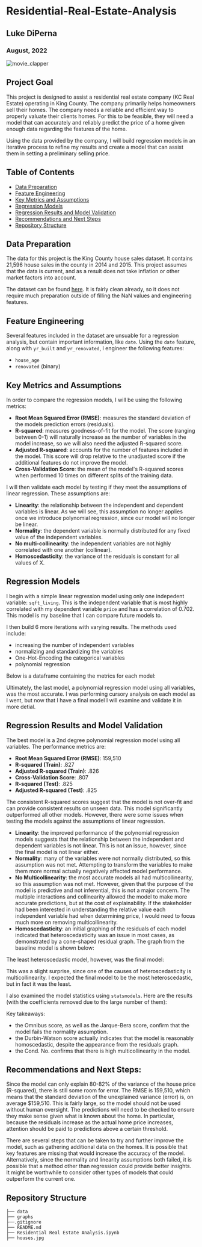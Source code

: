 # Residential-Real-Estate-Analysis
## Luke DiPerna
### August, 2022
![movie_clapper](https://github.com/luke-lite/Residential-Real-Estate-Analysis/blob/main/houses.jpg?raw=true)

## Project Goal
This project is designed to assist a residential real estate company (KC Real Estate) operating in King County. The company primarily helps homeowners sell their homes. The company needs a reliable and efficient way to properly valuate their clients homes. For this to be feasible, they will need a model that can accurately and reliably predict the price of a home given enough data regarding the features of the home.

Using the data provided by the company, I will build regression models in an iterative process to refine my results and create a model that can assist them in setting a preliminary selling price.

## Table of Contents
- [Data Preparation](#Data-Preparation)
- [Feature Engineering](#Feature-Engineering)
- [Key Metrics and Assumptions](#Key-Metrics-and-Assumptions)
- [Regression Models](#Regression-Models)
- [Regression Results and Model Validation](#Regression-Results-and-Model-Validation)
- [Recommendations and Next Steps](#Recommendations-and-Next-Steps)
- [Repository Structure](#Repository-Structure)

## Data Preparation

The data for this project is the King County house sales dataset. It contains 21,596 house sales in the county in 2014 and 2015. This project assumes that the data is current, and as a result does not take inflation or other market factors into account.

The dataset can be found [here](https://github.com/luke-lite/Residential-Real-Estate-Analysis/blob/main/data). It is fairly clean already, so it does not require much preparation outside of filling the NaN values and engineering features. 

## Feature Engineering

Several features included in the dataset are unsuable for a regression analysis, but contain important information, like `date`. Using the `date` feature, along with `yr_built` and `yr_renovated`, I engineer the following features:
- `house_age`
- `renovated` (binary)

## Key Metrics and Assumptions

In order to compare the regression models, I will be using the following metrics:

- **Root Mean Squared Error (RMSE)**: measures the standard deviation of the models prediction errors (residuals).
- **R-squared**: measures goodness-of-fit for the model. The score (ranging between 0-1) will naturally increase as the number of variables in the model increase, so we will also need the adjusted R-squared score.
- **Adjusted R-squared**: accounts for the number of features included in the model. This score will drop relative to the unadjusted score if the additional features do not improve the model.
- **Cross-Validation Score**: the mean of the model's R-squared scores when performed 10 times on different splits of the training data.

I will then validate each model by testing if they meet the assumptions of linear regression. These assumptions are:

- **Linearity**: the relationship between the independent and dependent variables is linear. As we will see, this assumption no longer applies once we introduce polynomial regression, since our model will no longer be linear.
- **Normality**: the dependent variable is normally distributed for any fixed value of the independent variables.
- **No multi-collinearity**: the independent variables are not highly correlated with one another (collinear).
- **Homoscedasticity**: the variance of the residuals is constant for all values of X.

## Regression Models
I begin with a simple linear regression model using only one indepedent variable: `sqft_living`. This is the independent variable that is most highly correlated with 
my dependent variable `price` and has a correlation of 0.702. This model is my baseline that I can compare future models to.

I then build 6 more iterations with varying results. The methods used include:

- increasing the number of independent variables
- normalizing and standardizing the variables
- One-Hot-Encoding the categorical variables
- polynomial regression

Below is a dataframe containing the metrics for each model:



Ultimately, the last model, a polynomial regression model using all variables, was the most accurate. I was performing cursory analysis on each model as I went, but now that I have a final model I will examine and validate it in more detial.

## Regression Results and Model Validation

The best model is a 2nd degree polynomial regression model using all variables. The performance metrics are:

- **Root Mean Squared Error (RMSE)**: 159,510
- **R-squared (Train)**: .827
- **Adjusted R-squared (Train)**: .826
- **Cross-Validation Score**: .807
- **R-squared (Test)**: .825
- **Adjusted R-squared (Test)**: .825

The consistent R-squared scores suggest that the model is not over-fit and can provide consistent results on unseen data. This model significantly outperformed all other models. However, there were some issues when testing the models against the assumptions of linear regression.

- **Linearity**: the improved performance of the polynomial regression models suggests that the relationship between the independent and dependent variables is not linear. This is not an issue, however, since the final model is not linear either.
- **Normality**: many of the variables were not normally distributed, so this assumption was not met. Attempting to transform the variables to make them more normal actually negatively affected model performance. 
- **No Multicollinearity**: the most accurate models all had multicollinearity, so this assumption was not met. However, given that the purpose of the model is predictive and not inferential, this is not a major concern. The multiple interactions and collinearity allowed the model to make more accurate predictions, but at the cost of explainability. If the stakeholder had been interested in understanding the relative value each independent variable had when determining price, I would need to focus much more on removing multicollinearity.
- **Homoscedasticity**: an initial graphing of the residuals of each model indicated that heteroscedasticity was an issue in most cases, as demonstrated by a cone-shaped residual graph. The graph from the baseline model is shown below:


The least heteroscedastic model, however, was the final model:

This was a slight surprise, since one of the causes of heteroscedasticity is multicollinearity. I expected the final model to be the most heteroscedastic, but in fact it was the least.

I also examined the model statistics using `statsmodels`. Here are the results (with the coefficients removed due to the large number of them):



Key takeaways:
- the Omnibus score, as well as the Jarque-Bera score, confirm that the model fails the normality assumption.
- the Durbin-Watson score actually indicates that the model is reasonably homoscedastic, despite the appearance from the residuals graph.
- the Cond. No. confirms that there is high multicollinearity in the model.

## Recommendations and Next Steps:

Since the model can only explain 80-82% of the variance of the house price (R-squared), there is still some room for error. The RMSE is 159,510, which means that the standard deviation of the unexplained variance (error) is, on average $159,510. This is fairly large, so the model should not be used without human oversight. The predictions will need to be checked to ensure they make sense given what is known about the home. In particular, because the residuals increase as the actual home price increases, attention should be paid to predictions above a certain threshold.

There are several steps that can be taken to try and further improve the model, such as gathering additional data on the homes. It is possible that key features are missing that would increase the accuracy of the model. Alternatively, since the normality and linearity assumptions both failed, it is possible that a method other than regression could provide better insights. It might be worthwhile to consider other types of models that could outperform the current one.

## Repository Structure
```
├── data
├── graphs
├──.gitignore
├── README.md
├── Residential Real Estate Analysis.ipynb
├── houses.jpg
```
